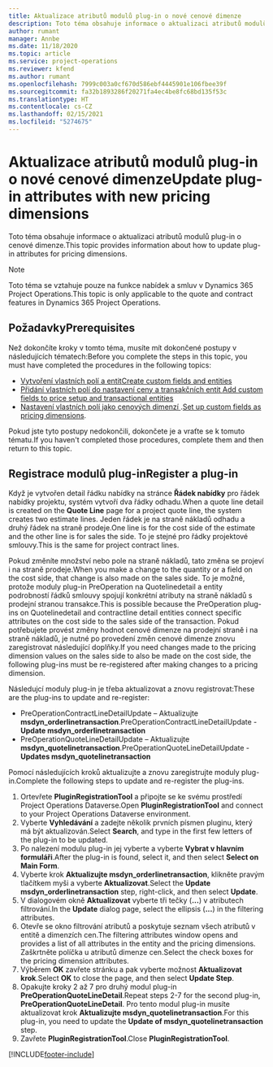 ```yaml
---
title: Aktualizace atributů modulů plug-in o nové cenové dimenze
description: Toto téma obsahuje informace o aktualizaci atributů modulů plug-in o cenové dimenze.
author: rumant
manager: Annbe
ms.date: 11/18/2020
ms.topic: article
ms.service: project-operations
ms.reviewer: kfend
ms.author: rumant
ms.openlocfilehash: 7999c003a0cf670d586ebf4445901e106fbee39f
ms.sourcegitcommit: fa32b1893286f20271fa4ec4be8fc68bd135f53c
ms.translationtype: HT
ms.contentlocale: cs-CZ
ms.lasthandoff: 02/15/2021
ms.locfileid: "5274675"
---
```

# <a name="update-plug-in-attributes-with-new-pricing-dimensions"></a><span data-ttu-id="2c217-103">Aktualizace atributů modulů plug-in o nové cenové dimenze</span><span class="sxs-lookup"><span data-stu-id="2c217-103">Update plug-in attributes with new pricing dimensions</span></span>

<span data-ttu-id="2c217-104">Toto téma obsahuje informace o aktualizaci atributů modulů plug-in o cenové dimenze.</span><span class="sxs-lookup"><span data-stu-id="2c217-104">This topic provides information about how to update plug-in attributes for pricing dimensions.</span></span>

> [!NOTE]
> <span data-ttu-id="2c217-105">Toto téma se vztahuje pouze na funkce nabídek a smluv v Dynamics 365 Project Operations.</span><span class="sxs-lookup"><span data-stu-id="2c217-105">This topic is only applicable to the quote and contract features in Dynamics 365 Project Operations.</span></span>

## <a name="prerequisites"></a><span data-ttu-id="2c217-106">Požadavky</span><span class="sxs-lookup"><span data-stu-id="2c217-106">Prerequisites</span></span>
<span data-ttu-id="2c217-107">Než dokončíte kroky v tomto téma, musíte mít dokončené postupy v následujících tématech:</span><span class="sxs-lookup"><span data-stu-id="2c217-107">Before you complete the steps in this topic, you must have completed the procedures in the following topics:</span></span>

  - [<span data-ttu-id="2c217-108">Vytvoření vlastních polí a entit</span><span class="sxs-lookup"><span data-stu-id="2c217-108">Create custom fields and entities</span></span>](create-custom-fields-entities-pricing-dimensions.md) 
  - [<span data-ttu-id="2c217-109">Přidání vlastních polí do nastavení ceny a transakčních entit </span><span class="sxs-lookup"><span data-stu-id="2c217-109">Add custom fields to price setup and transactional entities</span></span>](add-custom-fields-price-setup-transactional-entities.md)
  - <span data-ttu-id="2c217-110">[Nastavení vlastních polí jako cenových dimenzí ](set-up-custom-fields-pricing-dimensions.md).</span><span class="sxs-lookup"><span data-stu-id="2c217-110">[Set up custom fields as pricing dimensions](set-up-custom-fields-pricing-dimensions.md).</span></span> 
  
<span data-ttu-id="2c217-111">Pokud jste tyto postupy nedokončili, dokončete je a vraťte se k tomuto tématu.</span><span class="sxs-lookup"><span data-stu-id="2c217-111">If you haven't completed those procedures, complete them and then return to this topic.</span></span>

## <a name="register-a-plug-in"></a><span data-ttu-id="2c217-112">Registrace modulů plug-in</span><span class="sxs-lookup"><span data-stu-id="2c217-112">Register a plug-in</span></span>
<span data-ttu-id="2c217-113">Když je vytvořen detail řádku nabídky na stránce **Řádek nabídky** pro řádek nabídky projektu, systém vytvoří dva řádky odhadu.</span><span class="sxs-lookup"><span data-stu-id="2c217-113">When a quote line detail is created on the **Quote Line** page for a project quote line, the system creates two estimate lines.</span></span> <span data-ttu-id="2c217-114">Jeden řádek je na straně nákladů odhadu a druhý řádek na straně prodeje.</span><span class="sxs-lookup"><span data-stu-id="2c217-114">One line is for the cost side of the estimate and the other line is for sales the side.</span></span> <span data-ttu-id="2c217-115">To je stejné pro řádky projektové smlouvy.</span><span class="sxs-lookup"><span data-stu-id="2c217-115">This is the same  for project contract lines.</span></span>

<span data-ttu-id="2c217-116">Pokud změníte množství nebo pole na straně nákladů, tato změna se projeví i na straně prodeje.</span><span class="sxs-lookup"><span data-stu-id="2c217-116">When you make a change to the quantity or a field on the cost side, that change is also made on the sales side.</span></span> <span data-ttu-id="2c217-117">To je možné, protože moduly plug-in PreOperation na Quotelinedetail a entity podrobností řádků smlouvy spojují konkrétní atributy na straně nákladů s prodejní stranou transakce.</span><span class="sxs-lookup"><span data-stu-id="2c217-117">This is possible because the PreOperation plug-ins on Quotelinedetail and contractline detail entities connect specific attributes on the cost side to the sales side of the transaction.</span></span> <span data-ttu-id="2c217-118">Pokud potřebujete provést změny hodnot cenové dimenze na prodejní straně i na straně nákladů, je nutné po provedení změn cenové dimenze znovu zaregistrovat následující doplňky.</span><span class="sxs-lookup"><span data-stu-id="2c217-118">If you need changes made to the pricing dimension values on the sales side to also be made on the cost side, the following plug-ins must be re-registered after making changes to a pricing dimension.</span></span>

<span data-ttu-id="2c217-119">Následujcí moduly plug-in je třeba aktualizovat a znovu registrovat:</span><span class="sxs-lookup"><span data-stu-id="2c217-119">These are the plug-ins to update and re-register:</span></span>

- <span data-ttu-id="2c217-120">PreOperationContractLineDetailUpdate – Aktualizujte **msdyn_orderlinetransaction**.</span><span class="sxs-lookup"><span data-stu-id="2c217-120">PreOperationContractLineDetailUpdate - **Update msdyn_orderlinetransaction**</span></span>
- <span data-ttu-id="2c217-121">PreOperationQuoteLineDetailUpdate – Aktualizujte **msdyn_quotelinetransaction**.</span><span class="sxs-lookup"><span data-stu-id="2c217-121">PreOperationQuoteLineDetailUpdate - **Updates msdyn_quotelinetransaction**</span></span>

<span data-ttu-id="2c217-122">Pomocí následujících kroků aktualizujte a znovu zaregistrujte moduly plug-in.</span><span class="sxs-lookup"><span data-stu-id="2c217-122">Complete the following steps to update and re-register the plug-ins.</span></span>

1. <span data-ttu-id="2c217-123">Ortevřete **PluginRegistrationTool** a připojte se ke svému prostředí Project Operations Dataverse.</span><span class="sxs-lookup"><span data-stu-id="2c217-123">Open **PluginRegistrationTool** and connect to your Project Operations Dataverse environment.</span></span>
2. <span data-ttu-id="2c217-124">Vyberte **Vyhledávání** a zadejte několik prvních písmen pluginu, který má být aktualizován.</span><span class="sxs-lookup"><span data-stu-id="2c217-124">Select **Search**, and type in the first few letters of the plug-in to be updated.</span></span>
3. <span data-ttu-id="2c217-125">Po nalezení modulu plug-in jej vyberte a vyberte **Vybrat v hlavním formuláři**.</span><span class="sxs-lookup"><span data-stu-id="2c217-125">After the plug-in is found, select it, and then select **Select on Main Form**.</span></span>
4. <span data-ttu-id="2c217-126">Vyberte krok **Aktualizujte msdyn_orderlinetransaction**, klikněte pravým tlačítkem myši a vyberte **Aktualizovat**.</span><span class="sxs-lookup"><span data-stu-id="2c217-126">Select the **Update msdyn_orderlinetransaction** step, right-click, and then select **Update**.</span></span>
5. <span data-ttu-id="2c217-127">V dialogovém okně **Aktualizovat** vyberte tři tečky (**...**) v atributech filtrování.</span><span class="sxs-lookup"><span data-stu-id="2c217-127">In the **Update** dialog page, select the ellipsis (**...**) in the filtering attributes.</span></span>
6. <span data-ttu-id="2c217-128">Otevře se okno filtrování atributů a poskytuje seznam všech atributů v entitě a dimenzích cen.</span><span class="sxs-lookup"><span data-stu-id="2c217-128">The filtering attributes window opens and provides a list of all attributes in the entity and the pricing dimensions.</span></span> <span data-ttu-id="2c217-129">Zaškrtněte políčka u atributů dimenze cen.</span><span class="sxs-lookup"><span data-stu-id="2c217-129">Select the check boxes for the pricing dimension attributes.</span></span>
7. <span data-ttu-id="2c217-130">Výběrem **OK** zavřete stránku a pak vyberte možnost **Aktualizovat krok**.</span><span class="sxs-lookup"><span data-stu-id="2c217-130">Select **OK** to close the page, and then select **Update Step**.</span></span>
8. <span data-ttu-id="2c217-131">Opakujte kroky 2 až 7 pro druhý modul plug-in **PreOperationQuoteLineDetail**.</span><span class="sxs-lookup"><span data-stu-id="2c217-131">Repeat steps 2-7 for the second plug-in, **PreOperationQuoteLineDetail**.</span></span> <span data-ttu-id="2c217-132">Pro tento modul plug-in musíte aktualizovat krok **Aktualizujte msdyn_quotelinetransaction**.</span><span class="sxs-lookup"><span data-stu-id="2c217-132">For this plug-in, you need to update the **Update of msdyn_quotelinetransaction** step.</span></span>
9. <span data-ttu-id="2c217-133">Zavřete **PluginRegistrationTool**.</span><span class="sxs-lookup"><span data-stu-id="2c217-133">Close **PluginRegistrationTool**.</span></span>


[!INCLUDE[footer-include](../includes/footer-banner.md)]